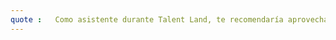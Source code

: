 ```yaml
---
quote :   Como asistente durante Talent Land, te recomendaría aprovechar al máximo las oportunidades de networking y aprendizaje. Participa en talleres, conferencias y charlas que se adapten a tus intereses y objetivos profesionales. 
---
```

